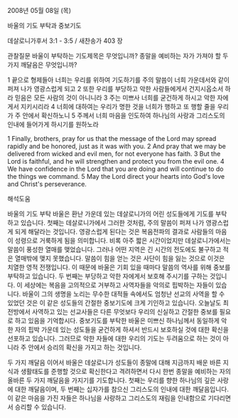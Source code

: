 2008년 05월 08일 (목)

바울의 기도 부탁과 중보기도



데살로니가후서 3:1 - 3:5 / 새찬송가 403 장


관찰질문
바울이 부탁하는 기도제목은 무엇입니까? 
종말을 예비하는 자가 가져야 할 두 가지 깨달음은 무엇입니까? 

1 끝으로 형제들아 너희는 우리를 위하여 기도하기를 주의 말씀이 너희 가운데서와 같이 퍼져 나가 영광스럽게 되고 2 또한 우리를 부당하고 악한 사람들에게서 건지시옵소서 하라 믿음은 모든 사람의 것이 아니니라 
3 주는 미쁘사 너희를 굳건하게 하시고 악한 자에게서 지키시리라 4 너희에 대하여는 우리가 명한 것을 너희가 행하고 또 행할 줄을 우리가 주 안에서 확신하노니 
5 주께서 너희 마음을 인도하여 하나님의 사랑과 그리스도의 인내에 들어가게 하시기를 원하노라  

1 Finally, brothers, pray for us that the message of the Lord may spread rapidly and be honored, just as it was with you. 2 And pray that we may be delivered from wicked and evil men, for not everyone has faith. 3 But the Lord is faithful, and he will strengthen and protect you from the evil one. 
4 We have confidence in the Lord that you are doing and will continue to do the things we command. 5 May the Lord direct your hearts into God's love and Christ's perseverance.

해석도움





바울의 기도 부탁  바울은 환난 가운데 있는 데살로니가의 어린 성도들에게 기도를 부탁하고 있습니다. 첫째는 데살로니가에서 그러한 것처럼, 주의 말씀이 퍼져 나가 영광스럽게 되게 해달라는 것입니다. 영광스럽게 된다는 것은 복음전파의 결과로 사람들의 마음이 성령으로 거룩하게 됨을 의미합니다. 비록 아주 짧은 시간이었지만 데살로니가에서는 말씀이 풍성한 열매를 맺었습니다. 그러나 어떤 지역은 긴 시간의 전도에도 불구하고 적은 열매밖에 맺지 못했습니다. 말씀이 힘을 얻는 것은 사단이 힘을 잃는 것으로 이것은 치열한 영적 전쟁입니다. 이 때문에 바울은 기회 있을 때마다 말씀의 역사를 위해 중보를 부탁하고 있습니다. 두 번째는 부당하고 악한 자에게서 보호해 주시기를 구하는 것입니다. 이 세상에는 복음을 고의적으로 거부하고 사역자들을 악의로 핍박하는 자들이 있습니다. 바울이 그의 생명을 노리는 무수한 대적들 속에서도 엄청난 선교의 사역을 할 수 있었던 것은 이 같은 성도들의 간절한 중보기도에 크게 기인하고 있습니다. 오늘날도 최전방에서 사역하고 있는 선교사들은 다른 무엇보다 우리의 신실하고 간절한 중보를 필요로 하고 있음을 기억합시다. 중보기도를 부탁한 바울은 미쁘신 하나님께서 동일하게 악한 자의 핍박 가운데 있는 성도들을 굳건하게 하셔서 반드시 보호하실 것에 대한 확신을 선포하고 있습니다. 그러므로 악한 자들에 대한 우리의 기도는 두려움으로 하는 것이 아니라 주 안에서 승리의 확신을 가지고 하는 것입니다.   

두 가지 깨달음  이어서 바울은 데살로니가 성도들이 종말에 대해 지금까지 배운 바른 지식과 생활태도를 준행할 것으로 확신한다고 격려하면서 다시 한번 종말을 예비하는 자의 올바른 두 가지 깨달음을 가지기를 기도합니다. 첫째는 우리를 향한 하나님의 깊은 사랑에 대한 깨달음이며, 두 번째는 십자가를 참으신 그리스도의 인내에 대한 깨달음입니다. 이 같은 마음을 가진 자들은 하나님을 사랑하고 그리스도의 재림을 인내함으로 기다리면서 승리할 수 있습니다.